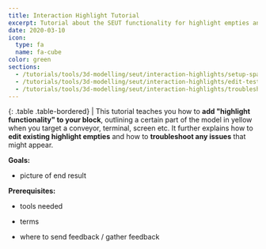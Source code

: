 ```yaml
---
title: Interaction Highlight Tutorial
excerpt: Tutorial about the SEUT functionality for highlight empties and how to use them.
date: 2020-03-10
icon:
  type: fa
  name: fa-cube
color: green
sections:
  - /tutorials/tools/3d-modelling/seut/interaction-highlights/setup-spawn
  - /tutorials/tools/3d-modelling/seut/interaction-highlights/edit-test
  - /tutorials/tools/3d-modelling/seut/interaction-highlights/troubleshooting
---
```

<div class="table-responsive">

{: .table .table-bordered}
| This tutorial teaches you how to **add "highlight functionality" to your block**, outlining a certain part of the model in yellow when you target a conveyor, terminal, screen etc. It further explains how to **edit existing highlight empties** and how to **troubleshoot any issues** that might appear.

</div>

**Goals:** 
* picture of end result

**Prerequisites:** 
* tools needed


* terms
* where to send feedback / gather feedback
